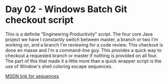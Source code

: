 # Day 02 - Windows Batch Git checkout script

This is a definite "Engineering Productivity" script. The four core Java
project we have I constantly switch between master, a branch or two I'm working on,
and a branch I'm reviewing for a code review. This checkout is done en masse and
I'm a command-line guy. This provides a quick way to checkout a requested branch or
master if nothing is provided on all four. The part of this that made it a little
more than a quick wrapper script is the use of Window's shell coloring escape
sequences.

[MSDN link for sequences](https://docs.microsoft.com/en-us/windows/console/console-virtual-terminal-sequences?redirectedfrom=MSDN)
